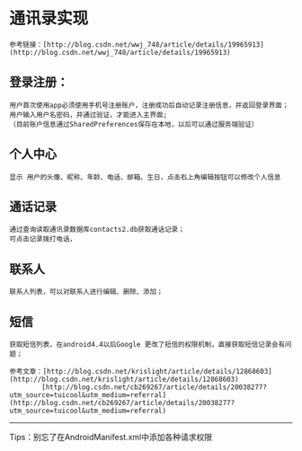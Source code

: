 # 通讯录实现

	参考链接：[http://blog.csdn.net/wwj_748/article/details/19965913](http://blog.csdn.net/wwj_748/article/details/19965913)

##	登录注册：

	用户首次使用app必须使用手机号注册账户，注册成功后自动记录注册信息，并返回登录界面；
	用户输入用户名密码，并通过验证，才能进入主界面;
	（目前账户信息通过SharedPreferences保存在本地，以后可以通过服务端验证）

##	个人中心
	
	显示 用户的头像、昵称、年龄、电话、邮箱、生日，点击右上角编辑按钮可以修改个人信息

##	通话记录
		
	通过查询读取通讯录数据库contacts2.db获取通话记录；
	可点击记录拨打电话，
	
	
##	联系人

	联系人列表，可以对联系人进行编辑、删除、添加；


##	短信
	
	获取短信列表，在android4.4以后Google 更改了短信的权限机制，直接获取短信记录会有问题；
	
	参考文章：[http://blog.csdn.net/krislight/article/details/12868603](http://blog.csdn.net/krislight/article/details/12868603)
			[http://blog.csdn.net/cb269267/article/details/20038277?utm_source=tuicool&utm_medium=referral](http://blog.csdn.net/cb269267/article/details/20038277?utm_source=tuicool&utm_medium=referral)

----	

Tips：别忘了在AndroidManifest.xml中添加各种请求权限